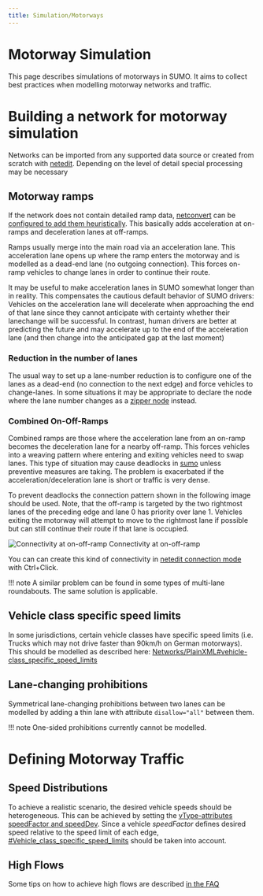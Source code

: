 ```yaml
---
title: Simulation/Motorways
---
```


# Motorway Simulation

This page describes simulations of motorways in SUMO. It aims to collect
best practices when modelling motorway networks and traffic.

# Building a network for motorway simulation

Networks can be imported from any supported data source or created from
scratch with [netedit](../netedit.md). Depending on the level of
detail special processing may be necessary

## Motorway ramps

If the network does not contain detailed ramp data,
[netconvert](../netconvert.md) can be [configured to add them
heuristically](../Networks/Further_Options.md#guessing_on-_and_off-ramps).
This basically adds acceleration at on-ramps and deceleration lanes at
off-ramps.

Ramps usually merge into the main road via an acceleration lane. This acceleration lane opens up where the ramp enters the motorway and is modelled as a dead-end lane (no outgoing connection). This forces on-ramp vehicles to change lanes in order to continue their route.

It may be useful to make acceleration lanes in SUMO somewhat longer than in reality.
This compensates the cautious default behavior of SUMO drivers: Vehicles on the acceleration lane will decelerate when approaching the end of that lane since they cannot anticipate with certainty whether their lanechange will be successful. In contrast, human drivers are better at predicting the future and may accelerate up to the end of the acceleration lane (and then change into the anticipated gap at the last moment)

### Reduction in the number of lanes

The usual way to set up a lane-number reduction is to configure one of the lanes
as a dead-end (no connection to the next edge) and force
vehicles to change-lanes. In some situations it may be
appropriate to declare the node where the lane number changes as a
[zipper node](../Networks/PlainXML.md#node_types)
instead.

### Combined On-Off-Ramps

Combined ramps are those where the acceleration lane from an on-ramp
becomes the deceleration lane for a nearby off-ramp. This forces
vehicles into a weaving pattern where entering and exiting vehicles need
to swap lanes. This type of situation may cause deadlocks in
[sumo](../sumo.md) unless preventive measures are taking. The
problem is exacerbated if the acceleration/deceleration lane is short or
traffic is very dense.

To prevent deadlocks the connection pattern shown in the following image
should be used. Note, that the off-ramp is targeted by the two rightmost
lanes of the preceding edge and lane 0 has priority over lane 1.
Vehicles exiting the motorway will attempt to move to the rightmost lane
if possible but can still continue their route if that lane is occupied.

![Connectivity at on-off-ramp](../images/OnOffRamp.png)
Connectivity at on-off-ramp

You can can create this kind of connectivity in [netedit connection mode](../netedit.md#changing_connections]) with Ctrl+Click.

!!! note
    A similar problem can be found in some types of multi-lane roundabouts. The same solution is applicable.


## Vehicle class specific speed limits

In some jurisdictions, certain vehicle classes have specific speed
limits (i.e. Trucks which may not drive faster than 90km/h on German
motorways). This should be modelled as described here:
[Networks/PlainXML#vehicle-class_specific_speed_limits](../Networks/PlainXML.md#vehicle-class_specific_speed_limits)

## Lane-changing prohibitions

Symmetrical lane-changing prohibitions between two lanes can be modelled
by adding a thin lane with attribute `disallow="all"` between them.

!!! note
    One-sided prohibitions currently cannot be modelled.

# Defining Motorway Traffic

## Speed Distributions

To achieve a realistic scenario, the desired vehicle speeds should be
heterogeneous. This can be achieved by setting the [vType-attributes
speedFactor and
speedDev](../Definition_of_Vehicles,_Vehicle_Types,_and_Routes.md#speed_distributions).
Since a vehicle *speedFactor* defines desired speed relative to the
speed limit of each edge,
[\#Vehicle_class_specific_speed_limits](#vehicle_class_specific_speed_limits)
should be taken into account.

## High Flows

Some tips on how to achieve high flows are described [in the
FAQ](../FAQ.md#how_do_i_get_high_flowsvehicle_densities)
